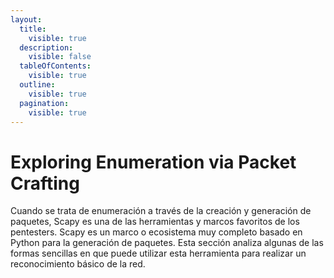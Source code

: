 ```yaml
---
layout:
  title:
    visible: true
  description:
    visible: false
  tableOfContents:
    visible: true
  outline:
    visible: true
  pagination:
    visible: true
---
```


# Exploring Enumeration via Packet Crafting

Cuando se trata de enumeración a través de la creación y generación de paquetes, Scapy es una de las herramientas y marcos favoritos de los pentesters. Scapy es un marco o ecosistema muy completo basado en Python para la generación de paquetes. Esta sección analiza algunas de las formas sencillas en que puede utilizar esta herramienta para realizar un reconocimiento básico de la red.
